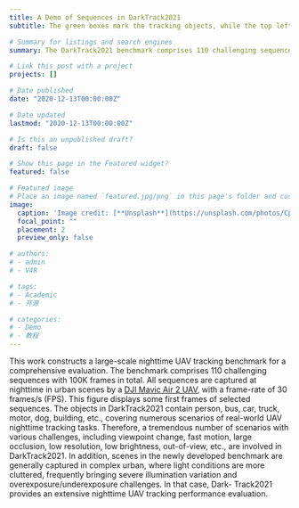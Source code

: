 ```yaml
---
title: A Demo of Sequences in DarkTrack2021
subtitle: The green boxes mark the tracking objects, while the top left corner of the images display sequence names. Low brightness makes it hard to identify objects, which leads nighttime UAV tracking to an extremely challenging task.

# Summary for listings and search engines
summary: The DarkTrack2021 benchmark comprises 110 challenging sequences with 100K frames in total. All sequences are captured at nighttime in urban scenes with a frame-rate of 30 frames/s (FPS). Some first frames of selected sequences in DarkTrack2021 are displayed below.

# Link this post with a project
projects: []

# Date published
date: "2020-12-13T00:00:00Z"

# Date updated
lastmod: "2020-12-13T00:00:00Z"

# Is this an unpublished draft?
draft: false

# Show this page in the Featured widget?
featured: false

# Featured image
# Place an image named `featured.jpg/png` in this page's folder and customize its options here.
image:
  caption: 'Image credit: [**Unsplash**](https://unsplash.com/photos/CpkOjOcXdUY)'
  focal_point: ""
  placement: 2
  preview_only: false

# authors:
# - admin
# - V4R

# tags:
# - Academic
# - 开源

# categories:
# - Demo
# - 教程
---
```


This work constructs a large-scale nighttime UAV tracking benchmark for a comprehensive evaluation. The benchmark comprises 110 challenging sequences with 100K frames in total. All sequences are captured at nighttime in urban scenes by a [DJI Mavic Air 2 UAV](https://www.dji.com/cn/mavic-air-2), with a frame-rate of 30 frames/s (FPS). This figure displays some first frames of selected sequences. The objects in DarkTrack2021 contain person, bus, car, truck, motor, dog, building, etc., covering numerous scenarios of real-world UAV nighttime tracking tasks. Therefore, a tremendous number of scenarios with various challenges, including viewpoint change, fast motion, large occlusion, low resolution, low brightness, out-of-view, etc., are involved in DarkTrack2021. In addition, scenes in the newly developed benchmark are generally captured in complex urban, where light conditions are more cluttered, frequently bringing severe illumination variation and overexposure/underexposure challenges. In that case, Dark- Track2021 provides an extensive nighttime UAV tracking performance evaluation. 
